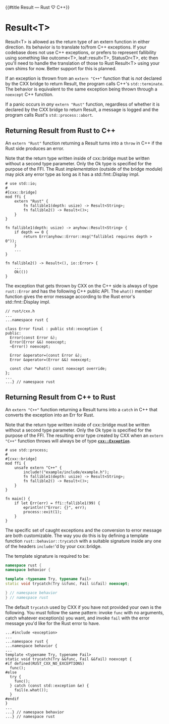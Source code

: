 {{#title Result<T> — Rust ♡ C++}}
# Result\<T\>

Result\<T\> is allowed as the return type of an extern function in either
direction. Its behavior is to translate to/from C++ exceptions. If your codebase
does not use C++ exceptions, or prefers to represent fallibility using something
like outcome\<T\>, leaf::result\<T\>, StatusOr\<T\>, etc then you'll need to
handle the translation of those to Rust Result\<T\> using your own shims for
now. Better support for this is planned.

If an exception is thrown from an `extern "C++"` function that is *not* declared
by the CXX bridge to return Result, the program calls C++'s `std::terminate`.
The behavior is equivalent to the same exception being thrown through a
`noexcept` C++ function.

If a panic occurs in *any* `extern "Rust"` function, regardless of whether it is
declared by the CXX bridge to return Result, a message is logged and the program
calls Rust's `std::process::abort`.

## Returning Result from Rust to C++

An `extern "Rust"` function returning a Result turns into a `throw` in C++ if
the Rust side produces an error.

Note that the return type written inside of cxx::bridge must be written without
a second type parameter. Only the Ok type is specified for the purpose of the
FFI. The Rust *implementation* (outside of the bridge module) may pick any error
type as long as it has a std::fmt::Display impl.

```rust,noplayground
# use std::io;
#
#[cxx::bridge]
mod ffi {
    extern "Rust" {
        fn fallible1(depth: usize) -> Result<String>;
        fn fallible2() -> Result<()>;
    }
}

fn fallible1(depth: usize) -> anyhow::Result<String> {
    if depth == 0 {
        return Err(anyhow::Error::msg("fallible1 requires depth > 0"));
    }
    ...
}

fn fallible2() -> Result<(), io::Error> {
    ...
    Ok(())
}
```

The exception that gets thrown by CXX on the C++ side is always of type
`rust::Error` and has the following C++ public API. The `what()` member function
gives the error message according to the Rust error's std::fmt::Display impl.

```cpp,hidelines=...
// rust/cxx.h
...
...namespace rust {

class Error final : public std::exception {
public:
  Error(const Error &);
  Error(Error &&) noexcept;
  ~Error() noexcept;

  Error &operator=(const Error &);
  Error &operator=(Error &&) noexcept;

  const char *what() const noexcept override;
};
...
...} // namespace rust
```

## Returning Result from C++ to Rust

An `extern "C++"` function returning a Result turns into a `catch` in C++ that
converts the exception into an Err for Rust.

Note that the return type written inside of cxx::bridge must be written without
a second type parameter. Only the Ok type is specified for the purpose of the
FFI. The resulting error type created by CXX when an `extern "C++"` function
throws will always be of type **[`cxx::Exception`]**.

[`cxx::Exception`]: https://docs.rs/cxx/*/cxx/struct.Exception.html

```rust,noplayground
# use std::process;
#
#[cxx::bridge]
mod ffi {
    unsafe extern "C++" {
        include!("example/include/example.h");
        fn fallible1(depth: usize) -> Result<String>;
        fn fallible2() -> Result<()>;
    }
}

fn main() {
    if let Err(err) = ffi::fallible1(99) {
        eprintln!("Error: {}", err);
        process::exit(1);
    }
}
```

The specific set of caught exceptions and the conversion to error message are
both customizable. The way you do this is by defining a template function
`rust::behavior::trycatch` with a suitable signature inside any one of the
headers `include!`'d by your cxx::bridge.

The template signature is required to be:

```cpp
namespace rust {
namespace behavior {

template <typename Try, typename Fail>
static void trycatch(Try &&func, Fail &&fail) noexcept;

} // namespace behavior
} // namespace rust
```

The default `trycatch` used by CXX if you have not provided your own is the
following. You must follow the same pattern: invoke `func` with no arguments,
catch whatever exception(s) you want, and invoke `fail` with the error message
you'd like for the Rust error to have.

```cpp,hidelines=...
...#include <exception>
...
...namespace rust {
...namespace behavior {
...
template <typename Try, typename Fail>
static void trycatch(Try &&func, Fail &&fail) noexcept {
#if defined(RUST_CXX_NO_EXCEPTIONS)
  func();
#else
  try {
    func();
  } catch (const std::exception &e) {
    fail(e.what());
  }
#endif
}
...
...} // namespace behavior
...} // namespace rust
```
